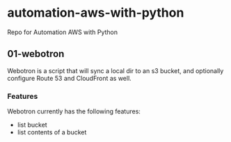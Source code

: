 # automation-aws-with-python
Repo for Automation AWS with Python

## 01-webotron

Webotron is a script that will sync a local dir to an s3 bucket, and optionally configure Route 53 and CloudFront as well.

### Features

Webotron currently has the following features:

- list bucket
- list contents of a bucket
